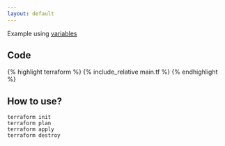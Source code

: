 ```yaml
---
layout: default
---
```


Example using [variables](https://www.terraform.io/docs/configuration/variables.html)

## Code

{% highlight terraform %}
{% include_relative main.tf %}
{% endhighlight %}

## How to use?

    terraform init
    terraform plan
    terraform apply
    terraform destroy
